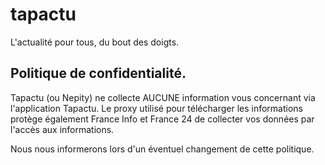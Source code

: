 # tapactu
L'actualité pour tous, du bout des doigts.

## Politique de confidentialité.
Tapactu (ou Nepity) ne collecte AUCUNE information vous concernant via l'application Tapactu.
Le proxy utilisé pour télécharger les informations protège également France Info et France 24 de collecter vos données par l'accès aux informations.

Nous nous informerons lors d'un éventuel changement de cette politique.
